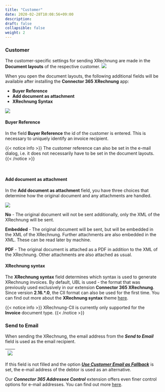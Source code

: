 ```yaml
---
title: "Customer"
date: 2020-02-28T10:08:56+09:00
description: 
draft: false
collapsible: false
weight: 2
---
```

### Customer


The customer-specific settings for sending XRechnung are made in the **Document layouts** of the respective customer.
![](images/XRechnung/XRechnungScreenshot1.png)

When you open the document layouts, the following additional fields will be available after installing the **Connector 365 XRechnung** app:
- **Buyer Reference**
- **Add document as attachment**
- **XRechnung Syntax**

![](/images/apps/XRechnung/us/xr-doc-layout.png)
 
#### Buyer Reference

In the field **Buyer Reference** the id of the customer is entered. This is necessary to uniquely identify an invoice recipient.

{{< notice info >}}
The customer reference can also be set in the e-mail dialog, i.e. it does not necessarily have to be set in the document layouts.
{{< /notice >}}

<br>

#### Add document as attachment

In the **Add document as attachment** field, you have three choices that determine how the original document and any attachments are handled.

![](images/XRechnung/xr-embed-optoins.png)

**No** - The original document will not be sent additionally, only the XML of the XRechnung will be sent.

**Embedded** - The original document will be sent, but will be embedded in the XML of the XRechnung. Further attachments are also embedded in the XML. These can be read later by machine.

**PDF** - The original document is attached as a PDF in addition to the XML of the XRechnung. Other attachments are also attached as usual.

#### XRechnung syntax

The **XRechnung syntax** field determines which syntax is used to generate XRechnung invoices.
By default, UBL is used - the format that was previously used exclusively in our extension **Connector 365 XRechnung**.
Since version **2.16.*.0**, the CII format can also be used for the first time.
You can find out more about the **XRechnung syntax** theme [here](en-us/apps/xrechnung/first-steps/setup/base-setup#xrechnung-syntax).

{{< notice info >}}
XRechnung-CII is currently only supported for the **Invoice** document type.
{{< /notice >}}

### Send to Email

When sending the XRechnung, the email address from the ***Send to Email*** field is used as the email recipient.

|![](images/apps/XRechnung/us/xr-cust-rep-selection-sent-to.png)|
|-|

If this field is not filled and the option [***Use Customer Email as Fallback***](en-us/apps/xrechnung/first-steps/setup/base-setup) is set, the e-mail address of the debtor is used as an alternative.

Our ***Connector 365 Addressee Control*** extension offers even finer control options for e-mail addresses. You can find out more [here](en-us/apps/addressee-control).